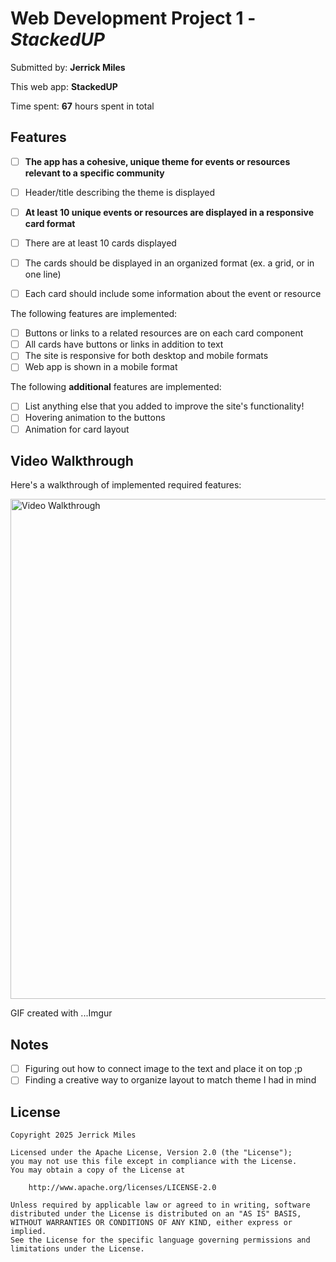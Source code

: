 # Web Development Project 1 - *StackedUP*

Submitted by: **Jerrick Miles**

This web app: **StackedUP**

Time spent: **67** hours spent in total

## Features


- [ ] **The app has a cohesive, unique theme for events or resources relevant to a specific community**
- [ ] Header/title describing the theme is displayed
- [ ] **At least 10 unique events or resources are displayed in a responsive card format**
- [ ] There are at least 10 cards displayed 
- [ ] The cards should be displayed in an organized format (ex. a grid, or in one line)
- [ ] Each card should include some information about the event or resource


The following features are implemented:

- [ ] Buttons or links to a related resources are on each card component
- [ ] All cards have buttons or links in addition to text
- [ ] The site is responsive for both desktop and mobile formats
- [ ] Web app is shown in a mobile format

The following **additional** features are implemented:

* [ ] List anything else that you added to improve the site's functionality!
* [ ] Hovering animation to the buttons
* [ ] Animation for card layout

## Video Walkthrough

Here's a walkthrough of implemented required features:

<img src='https://github.com/Jermil2990/StackedUP/blob/main/stackedup/src/assets/StackedUPHighQuality.gif' title='Video Walkthrough' width='800' alt='Video Walkthrough' />

<!-- Replace this with whatever GIF tool you used! -->
GIF created with ...Imgur 
<!-- Recommended tools:
[Kap](https://getkap.co/) for macOS
[ScreenToGif](https://www.screentogif.com/) for Windows
[peek](https://github.com/phw/peek) for Linux. -->

## Notes

- [ ] Figuring out how to connect image to the text and place it on top ;p
- [ ] Finding a creative way to organize layout to match theme I had in mind

## License

    Copyright 2025 Jerrick Miles

    Licensed under the Apache License, Version 2.0 (the "License");
    you may not use this file except in compliance with the License.
    You may obtain a copy of the License at

        http://www.apache.org/licenses/LICENSE-2.0

    Unless required by applicable law or agreed to in writing, software
    distributed under the License is distributed on an "AS IS" BASIS,
    WITHOUT WARRANTIES OR CONDITIONS OF ANY KIND, either express or implied.
    See the License for the specific language governing permissions and
    limitations under the License.
